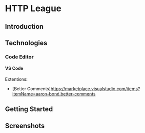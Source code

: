 # HTTP League

## Introduction

## Technologies

### Code Editor

#### VS Code

Extentions:
- [Better Comments]https://marketplace.visualstudio.com/items?itemName=aaron-bond.better-comments

## Getting Started

## Screenshots
